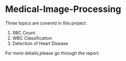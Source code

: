 # Medical-Image-Processing
Three topics are covered in this project.
1. RBC Count.
2. WBC Classification
3. Detection of Heart Disease

For more details,please go through the report.
